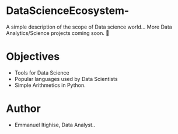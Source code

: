 # DataScienceEcosystem-
A simple description of the scope of Data science world... More Data Analytics/Science projects coming soon. 🚀

# Objectives
- Tools for Data Science
- Popular languages used by Data Scientists
- Simple Arithmetics in Python.

# Author
- Emmanuel Itighise, Data Analyst..
